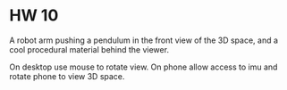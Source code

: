# HW 10
A robot arm pushing a pendulum in the front view of the 3D space, and a cool procedural material  behind the viewer. 

On desktop use mouse to rotate view. 
On phone allow access to imu and rotate phone to view 3D space. 
